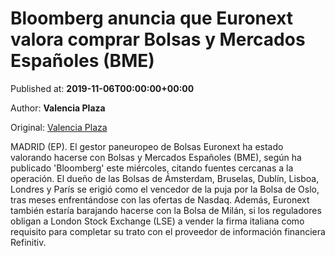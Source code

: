 
# Bloomberg anuncia que Euronext valora comprar Bolsas y Mercados Españoles (BME)

Published at: **2019-11-06T00:00:00+00:00**

Author: **Valencia Plaza**

Original: [Valencia Plaza](https://valenciaplaza.com/bloomberg-anuncia-que-euronext-valora-comprar-bolsas-y-mercados-espanoles-bme)

MADRID (EP). El gestor paneuropeo de Bolsas Euronext ha estado valorando hacerse con Bolsas y Mercados Españoles (BME), según ha publicado 'Bloomberg' este miércoles, citando fuentes cercanas a la operación.
El dueño de las Bolsas de Ámsterdam, Bruselas, Dublín, Lisboa, Londres y París se erigió como el vencedor de la puja por la Bolsa de Oslo, tras meses enfrentándose con las ofertas de Nasdaq.
Además, Euronext también estaría barajando hacerse con la Bolsa de Milán, si los reguladores obligan a London Stock Exchange (LSE) a vender la firma italiana como requisito para completar su trato con el proveedor de información financiera Refinitiv.
